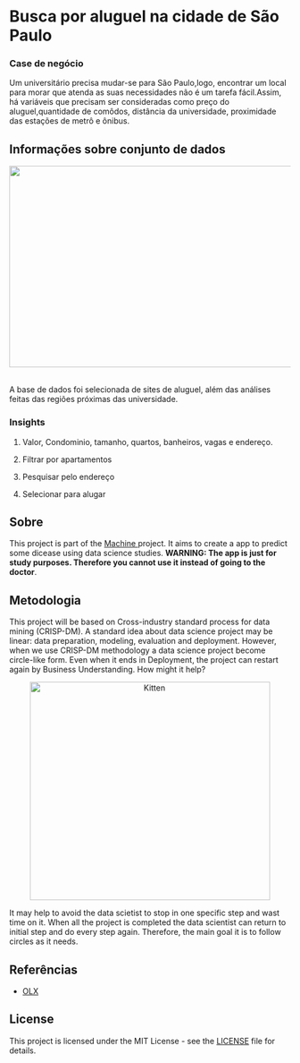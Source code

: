 # Busca por aluguel na cidade de São Paulo 
### Case de negócio 
Um universitário precisa mudar-se para São Paulo,logo, encontrar um local para morar que atenda as suas necessidades não é um tarefa fácil.Assim, há variáveis que precisam ser consideradas como preço do aluguel,quantidade de comôdos, distância da universidade, proximidade das estações de metrô e ônibus.
 

## Informações sobre conjunto de dados

<div align='center'>
    <img src='https://th.bing.com/th/id/R.4ac939a9d045e9e8c8f3db73c2658a3f?rik=SBy9gXGjmOYPRw&pid=ImgRaw&r=0' width='120%' height='360px'>
</div>

<br>

A base de dados foi selecionada de sites de aluguel, além das análises feitas das regiões próximas das universidade.
### Insights

1. Valor, Condominio, tamanho, quartos, banheiros, vagas e endereço.

2. Filtrar por apartamentos

3. Pesquisar pelo endereço

4. Selecionar para alugar

## Sobre

This project is part of the [Machine ](https://github.com/lmaoclost/Machine-Health) project. It aims to create a app to predict some dicease using data science studies. **WARNING: The app is just for study purposes. Therefore you cannot use it instead of going to the doctor**. 

## Metodologia

This project will be based on Cross-industry standard process for data mining (CRISP-DM). A standard idea about data science project may be linear: data preparation, modeling, evaluation and deployment. However, when we use CRISP-DM methodology a data science project become circle-like form. Even when it ends in Deployment, the project can restart again by Business Understanding. How might it help?

<p align="center">
    <img src="https://artia.com/wp-content/uploads/2019/06/metodologia-e-metodo.jpg" alt="Kitten" title="A cute kitten" width="430" height="390" />
</p>

It may help to avoid the data scietist to stop in one specific step and wast time on it. When all the project is completed the data scientist can return to initial step and do every step again. Therefore, the main goal it is to follow circles as it needs.

<!--
### Pipeline

* Opening

* Data Descriptions

* Feature Engineering

* Data Exploration

* Filtering Variables

* Exploratory Data Analysis

* Data Preparation

* Feature Selection

* Machine Learning Modeling

* Hyperparameter Fine Tuning

* Traduction and Error's Interpretation

* Deploy
-->

## Referências

* [OLX](https://sp.olx.com.br/grande-campinas)

## License

This project is licensed under the MIT License - see the [LICENSE](LICENSE) file for details.
